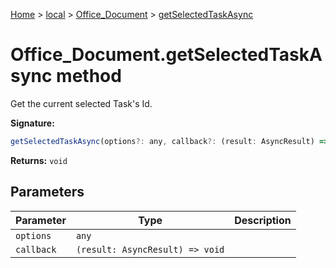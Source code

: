 [Home](./index) &gt; [local](local.md) &gt; [Office\_Document](local.office_document.md) &gt; [getSelectedTaskAsync](local.office_document.getselectedtaskasync.md)

# Office\_Document.getSelectedTaskAsync method

Get the current selected Task's Id.

**Signature:**
```javascript
getSelectedTaskAsync(options?: any, callback?: (result: AsyncResult) => void): void;
```
**Returns:** `void`

## Parameters

|  Parameter | Type | Description |
|  --- | --- | --- |
|  `options` | `any` |  |
|  `callback` | `(result: AsyncResult) => void` |  |

